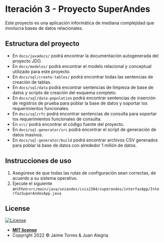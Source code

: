 # Iteración 3 - Proyecto SuperAndes

Este proyecto es una aplicación informática de mediana complejidad que involucra bases de datos relacionales.

## Estructura del proyecto

- En `docs/javadocs/` podrá encontrar la documentación autogenerada del proyecto JDO.
- En `docs/modelos/` podrá encontrar el modelo relacional y conceptual utilizado para este proyecto.
- En `docs/sql/create-tables/` podrá encontrar todas las sentencias de creación de tablas.
- En `docs/sql/data` podrá encontrar sentencias de limpieza de base de datos y scripts de creación del esquema completo.
- En `docs/sql/data-population` podrá encontrar sentencias de inserción de registros de prueba para poblar la base de datos y soportar los requerimientos funcionales.
- En `docs/sql/rfc` podrá encontrar sentencias de consulta para soportar los requerimientos funcionales de consulta.
- En `src/` podrá encontrar el código fuente del proyecto.
- En `docs/sql-generator/src` podrá encontrar el script de generación de datos masivos.
- En `docs/sql-generator/build` podrá encontrar archivos CSV generados para poblar la base de datos con alrededor 1 millón de datos.

## Instrucciones de uso

1. Asegúrese de que todas las rutas de configuración sean correctas, de acuerdo a su sistema operativo.
2. Ejecute el siguiente archivo:`src/main/java/uniandes/isis2304/superandes/interfazApp/InterfazSuperAndesApp.java`

## License

[![License](http://img.shields.io/:license-mit-blue.svg?style=flat-square)](http://badges.mit-license.org)

- **[MIT license](https://github.com/DISC-isis2304-ST/B-03/blob/main/LICENSE)**
- Copyright 2022 © Jaime Torres & Juan Alegría